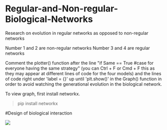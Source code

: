 # Regular-and-Non-regular-Biological-Networks
Research on evolution in regular networks as opposed to non-regular networks

Number 1 and 2 are non-regular networks
Number 3 and 4 are regular networks

Comment the plotter() function after the line "if Same == True #case for everyone having the same strategy" (you can Ctrl + F or Cmd + F this as they may appear at different lines of code for the four models) and the lines of code right under 'label = {}' up until 'plt.show()' in the Graph() function in order to avoid watching the generational evolution in the biological network. 

To view graph, first install networkx.

> pip install networkx

#Design of biological interaction


<img src="https://media.springernature.com/m685/springer-static/image/art%3A10.1038%2Fs41598-017-17481-0/MediaObjects/41598_2017_17481_Fig1_HTML.jpg"/>
